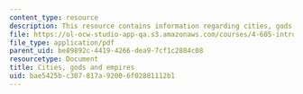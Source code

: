```yaml
---
content_type: resource
description: This resource contains information regarding cities, gods and empires.
file: https://ol-ocw-studio-app-qa.s3.amazonaws.com/courses/4-605-introduction-to-the-history-and-theory-of-architecture-spring-2012/bae5425bc307817a92006f02881112b1_MIT4_605S12_lec05.pdf
file_type: application/pdf
parent_uid: be89892c-4419-4266-dea9-7cf1c2884c08
resourcetype: Document
title: Cities, gods and empires
uid: bae5425b-c307-817a-9200-6f02881112b1
---
```

